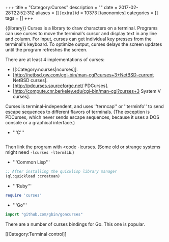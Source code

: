 +++
title = "Category:Curses"
description = ""
date = 2017-02-28T22:52:31Z
aliases = []
[extra]
id = 10373
[taxonomies]
categories = []
tags = []
+++

{{library}}
Curses is a library to draw characters on a terminal. Programs can use curses to move the terminal's cursor and display text in any line and column. For input, curses can get individual key presses from the terminal's keyboard. To optimize output, curses delays the screen updates until the program refreshes the screen.

There are at least 4 implementations of curses:

* [[:Category:ncurses|ncurses]].
* [http://netbsd.gw.com/cgi-bin/man-cgi?curses+3+NetBSD-current NetBSD curses].
* [http://pdcurses.sourceforge.net/ PDCurses].
* [http://compute.cnr.berkeley.edu/cgi-bin/man-cgi?curses+3 System V curses].

Curses is terminal-independent, and uses ''termcap'' or ''terminfo'' to send escape sequences to different flavors of terminals. (The exception is PDCurses, which never sends escape sequences, because it uses a DOS console or a graphical interface.)

* '''C''' 
```c>#include <curses.h>
```
 Then link the program with <code
-lcurses</code>. (Some old or strange systems might need <code>-lcurses -ltermlib</code>.)

* '''Common Lisp''' 
```lisp
;; After installing the quicklisp library manager
(ql:quickload :croatoan)
```


* '''Ruby''' 
```ruby
require 'curses'
```


* '''Go''' 
```go
import "github.com/gbin/goncurses"
```
There are a number of curses bindings for Go.  This one is  popular.

[[Category:Terminal control]]
